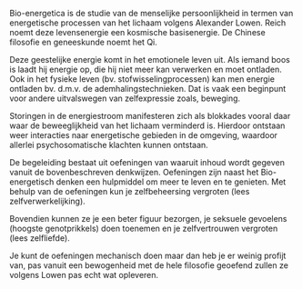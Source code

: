 Bio-energetica is de studie van de menselijke persoonlijkheid in termen van energetische processen van het lichaam volgens Alexander Lowen. Reich noemt deze levensenergie een kosmische basisenergie. De Chinese filosofie en geneeskunde noemt het Qi. 

 Deze geestelijke energie komt in het emotionele leven uit. Als iemand boos is laadt hij energie op, die hij niet meer kan verwerken en moet ontladen. Ook in het fysieke leven (bv. stofwisselingprocessen) kan men energie ontladen bv. d.m.v. de ademhalingstechnieken. Dat is vaak een beginpunt voor andere uitvalswegen van zelfexpressie zoals, beweging. 

Storingen in de energiestroom manifesteren zich als blokkades vooral daar waar de beweeglijkheid van het lichaam verminderd is. Hierdoor ontstaan weer interacties naar energetische gebieden in de omgeving, waardoor allerlei psychosomatische klachten kunnen ontstaan. 

De begeleiding bestaat uit oefeningen van waaruit inhoud wordt gegeven vanuit de bovenbeschreven denkwijzen. Oefeningen zijn naast het Bio-energetisch denken een hulpmiddel om meer te leven en te genieten. Met behulp van de oefeningen kun je zelfbeheersing vergroten (lees zelfverwerkelijking). 

Bovendien kunnen ze je een beter figuur bezorgen, je seksuele gevoelens (hoogste genotprikkels) doen toenemen en je zelfvertrouwen vergroten (lees zelfliefde). 

Je kunt de oefeningen mechanisch doen maar dan heb je er weinig profijt van, pas vanuit een bewogenheid met de hele filosofie geoefend zullen ze volgens Lowen pas echt wat opleveren.